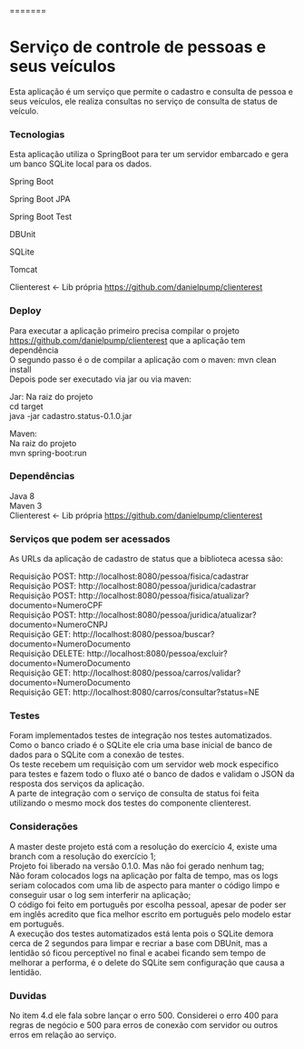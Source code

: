 =======
# Serviço de controle de pessoas e seus veículos

Esta aplicação é um serviço que permite o cadastro e consulta de pessoa e seus veículos, ele realiza consultas no serviço de consulta de status de veículo.

### Tecnologias

Esta aplicação utiliza o SpringBoot para ter um servidor embarcado e gera um banco SQLite local para os dados.

Spring Boot 

Spring Boot JPA

Spring Boot Test

DBUnit

SQLite

Tomcat

Clienterest <- Lib própria https://github.com/danielpump/clienterest


### Deploy

Para executar a aplicação primeiro precisa compilar o projeto https://github.com/danielpump/clienterest que a aplicação tem dependência<br>
O segundo passo é o de compilar a aplicação com o maven: mvn clean install<br>
Depois pode ser executado via jar ou via maven:

Jar:
Na raiz do projeto<br>
cd target<br>
java  -jar cadastro.status-0.1.0.jar

Maven:<br>
Na raiz do projeto<br>
mvn spring-boot:run

### Dependências

Java 8<br>
Maven 3<br>
Clienterest <- Lib própria https://github.com/danielpump/clienterest

### Serviços que podem ser acessados

As URLs da aplicação de cadastro de status que a biblioteca acessa são:

Requisição POST: http://localhost:8080/pessoa/fisica/cadastrar<br>
Requisição POST: http://localhost:8080/pessoa/juridica/cadastrar<br>
Requisição POST: http://localhost:8080/pessoa/fisica/atualizar?documento=NumeroCPF<br>
Requisição POST: http://localhost:8080/pessoa/juridica/atualizar?documento=NumeroCNPJ<br>
Requisição GET: http://localhost:8080/pessoa/buscar?documento=NumeroDocumento<br>
Requisição DELETE: http://localhost:8080/pessoa/excluir?documento=NumeroDocumento<br>
Requisição GET: http://localhost:8080/pessoa/carros/validar?documento=NumeroDocumento<br>
Requisição GET: http://localhost:8080/carros/consultar?status=NE<br>


### Testes

Foram implementados testes de integração nos testes automatizados. <br>
Como o banco criado é o SQLite ele cria uma base inicial de banco de dados para o SQLite com a conexão de testes.<br>
Os teste recebem um requisição com um servidor web mock especifico para testes e fazem todo o fluxo até o banco de dados e validam o JSON da resposta dos serviços da aplicação.<br>
A parte de integração com o serviço de consulta de status foi feita utilizando o mesmo mock dos testes do componente clienterest.<br>

### Considerações
A master deste projeto está com a resolução do exercício 4, existe uma branch com a resolução do exercício 1;<br>
Projeto foi liberado na versão 0.1.0. Mas não foi gerado nenhum tag;<br>
Não foram colocados logs na aplicação por falta de tempo, mas os logs seriam colocados com uma lib de aspecto para manter o código limpo e conseguir usar o log sem interferir na aplicação;<br>
O código foi feito em português por escolha pessoal, apesar de poder ser em inglês acredito que fica melhor escrito em português pelo modelo estar em português.<br> 
A execução dos testes automatizados está lenta pois o SQLite demora cerca de 2 segundos para limpar e recriar a base com DBUnit, mas a lentidão só ficou perceptível no final e acabei ficando sem tempo de melhorar a performa, é o delete do SQLite sem configuração que causa a lentidão.<br>

### Duvidas

No item 4.d ele fala sobre lançar o erro 500. Considerei o erro 400 para regras de negócio e 500 para erros de conexão com servidor ou outros erros em relação ao serviço.


